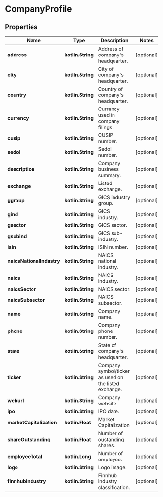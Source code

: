 
# CompanyProfile

## Properties
Name | Type | Description | Notes
------------ | ------------- | ------------- | -------------
**address** | **kotlin.String** | Address of company&#39;s headquarter. |  [optional]
**city** | **kotlin.String** | City of company&#39;s headquarter. |  [optional]
**country** | **kotlin.String** | Country of company&#39;s headquarter. |  [optional]
**currency** | **kotlin.String** | Currency used in company filings. |  [optional]
**cusip** | **kotlin.String** | CUSIP number. |  [optional]
**sedol** | **kotlin.String** | Sedol number. |  [optional]
**description** | **kotlin.String** | Company business summary. |  [optional]
**exchange** | **kotlin.String** | Listed exchange. |  [optional]
**ggroup** | **kotlin.String** | GICS industry group. |  [optional]
**gind** | **kotlin.String** | GICS industry. |  [optional]
**gsector** | **kotlin.String** | GICS sector. |  [optional]
**gsubind** | **kotlin.String** | GICS sub-industry. |  [optional]
**isin** | **kotlin.String** | ISIN number. |  [optional]
**naicsNationalIndustry** | **kotlin.String** | NAICS national industry. |  [optional]
**naics** | **kotlin.String** | NAICS industry. |  [optional]
**naicsSector** | **kotlin.String** | NAICS sector. |  [optional]
**naicsSubsector** | **kotlin.String** | NAICS subsector. |  [optional]
**name** | **kotlin.String** | Company name. |  [optional]
**phone** | **kotlin.String** | Company phone number. |  [optional]
**state** | **kotlin.String** | State of company&#39;s headquarter. |  [optional]
**ticker** | **kotlin.String** | Company symbol/ticker as used on the listed exchange. |  [optional]
**weburl** | **kotlin.String** | Company website. |  [optional]
**ipo** | **kotlin.String** | IPO date. |  [optional]
**marketCapitalization** | **kotlin.Float** | Market Capitalization. |  [optional]
**shareOutstanding** | **kotlin.Float** | Number of oustanding shares. |  [optional]
**employeeTotal** | **kotlin.Long** | Number of employee. |  [optional]
**logo** | **kotlin.String** | Logo image. |  [optional]
**finnhubIndustry** | **kotlin.String** | Finnhub industry classification. |  [optional]




